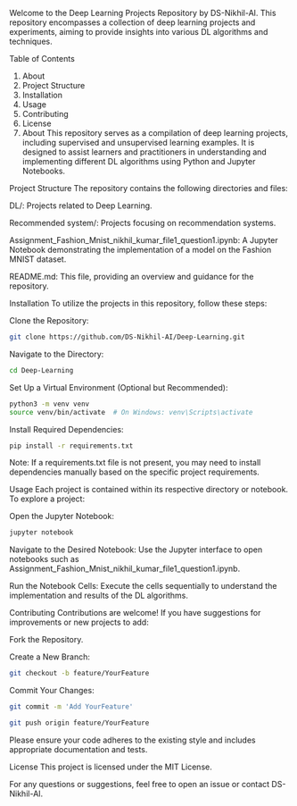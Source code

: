 Welcome to the Deep Learning Projects Repository by DS-Nikhil-AI. This repository encompasses a collection of deep learning projects and experiments, aiming to provide insights into various DL algorithms and techniques.

Table of Contents
1.  About
2.  Project Structure
3.  Installation
4.  Usage
5.  Contributing
6.  License
7.  About
This repository serves as a compilation of deep learning projects, including supervised and unsupervised learning examples. It is designed to assist learners and practitioners in understanding and implementing different DL algorithms using Python and Jupyter Notebooks.

Project Structure
The repository contains the following directories and files:

DL/: Projects related to Deep Learning.

Recommended system/: Projects focusing on recommendation systems.

Assignment_Fashion_Mnist_nikhil_kumar_file1_question1.ipynb: A Jupyter Notebook demonstrating the implementation of a model on the Fashion MNIST dataset.

README.md: This file, providing an overview and guidance for the repository.

Installation
To utilize the projects in this repository, follow these steps:

Clone the Repository:

```bash
git clone https://github.com/DS-Nikhil-AI/Deep-Learning.git
```
Navigate to the Directory:

```bash
cd Deep-Learning
```
Set Up a Virtual Environment (Optional but Recommended):

```bash
python3 -m venv venv
source venv/bin/activate  # On Windows: venv\Scripts\activate
```
Install Required Dependencies:
```bash
pip install -r requirements.txt
```

Note: If a requirements.txt file is not present, you may need to install dependencies manually based on the specific project requirements.

Usage
Each project is contained within its respective directory or notebook. To explore a project:

Open the Jupyter Notebook:

```bash
jupyter notebook
```
Navigate to the Desired Notebook:
Use the Jupyter interface to open notebooks such as Assignment_Fashion_Mnist_nikhil_kumar_file1_question1.ipynb.

Run the Notebook Cells:
Execute the cells sequentially to understand the implementation and results of the DL algorithms.

Contributing
Contributions are welcome! If you have suggestions for improvements or new projects to add:

Fork the Repository.

Create a New Branch:

```bash
git checkout -b feature/YourFeature
```
Commit Your Changes:

```bash
git commit -m 'Add YourFeature'
```
```bash
git push origin feature/YourFeature
```

Please ensure your code adheres to the existing style and includes appropriate documentation and tests.

License
This project is licensed under the MIT License.

For any questions or suggestions, feel free to open an issue or contact DS-Nikhil-AI.
